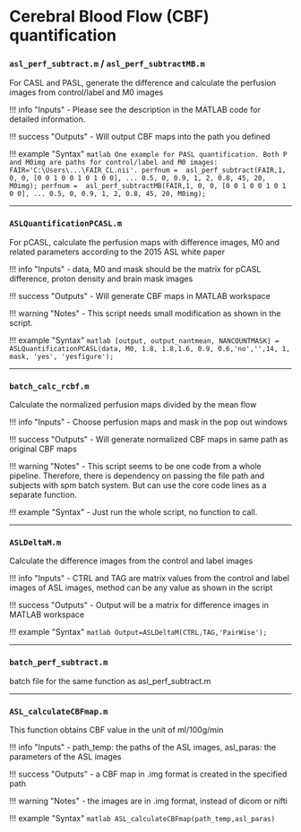 # Cerebral Blood Flow (CBF) quantification

### `asl_perf_subtract.m` / `asl_perf_subtractMB.m`

For CASL and PASL, generate the difference and calculate the perfusion images from control/label and M0 images

!!! info "Inputs"
    - Please see the description in the MATLAB code for detailed information.

!!! success "Outputs"
    - Will output CBF maps into the path you defined

!!! example "Syntax"
    ```matlab
    One example for PASL quantification. Both P and M0img are paths for control/label and M0 images: FAIR='C:\Users\...\FAIR_CL.nii'.
    perfnum =  asl_perf_subtract(FAIR,1, 0, 0, [0 0 1 0 0 1 0 1 0 0], ...
                                 0.5, 0, 0.9, 1, 2, 0.8, 45, 20, M0img);
    perfnum =  asl_perf_subtractMB(FAIR,1, 0, 0, [0 0 1 0 0 1 0 1 0 0], ...
                                 0.5, 0, 0.9, 1, 2, 0.8, 45, 20, M0img);
    ```

---
### `ASLQuantificationPCASL.m`

For pCASL, calculate the perfusion maps with difference images, M0 and related parameters according to the 2015 ASL white paper

!!! info "Inputs"
    - data, M0 and mask should be the matrix for pCASL difference, proton density and brain mask images

!!! success "Outputs"
    - Will generate CBF maps in MATLAB workspace

!!! warning "Notes"
    - This script needs small modification as shown in the script.

!!! example "Syntax"
    ```matlab
    [output, output_nantmean, NANCOUNTMASK] = ASLQuantificationPCASL(data, M0, 1.8, 1.8,1.6, 0.9, 0.6,'no','',14, 1, mask, 'yes', 'yesfigure');
    ```

---
### `batch_calc_rcbf.m`

Calculate the normalized perfusion maps divided by the mean flow

!!! info "Inputs"
    - Choose perfusion maps and mask in the pop out windows

!!! success "Outputs"
    - Will generate normalized CBF maps in same path as original CBF maps

!!! warning "Notes"
    - This script seems to be one code from a whole pipeline. Therefore, there is dependency on passing the file path and subjects with spm batch system. But can use the core code lines as a separate function.

!!! example "Syntax"
    - Just run the whole script, no function to call.

---
### `ASLDeltaM.m`

Calculate the difference images from the control and label images

!!! info "Inputs"
    - CTRL and TAG are matrix values from the control and label images of ASL images, method can be any value as shown in the script

!!! success "Outputs"
    - Output will be a matrix for difference images in MATLAB workspace

!!! example "Syntax"
    ```matlab
    Output=ASLDeltaM(CTRL,TAG,'PairWise');
    ```

---
### `batch_perf_subtract.m`

batch file for the same function as asl_perf_subtract.m

---
### `ASL_calculateCBFmap.m`

This function obtains CBF value in the unit of ml/100g/min

!!! info "Inputs"
    - path_temp: the paths of the ASL images, asl_paras: the parameters of the ASL images

!!! success "Outputs"
    - a CBF map in .img format is created in the specified path

!!! warning "Notes"
    - the images are in .img format, instead of dicom or nifti

!!! example "Syntax"
    ```matlab
    ASL_calculateCBFmap(path_temp,asl_paras)
    ```